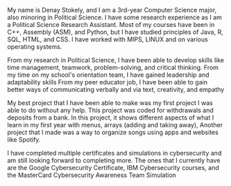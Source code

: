 My name is Denay Stokely, and I am a 3rd-year Computer Science major, also minoring in Political Science. I have some research experience as I am a Political Science Research Assistant. 
Most of my courses have been in C++, Assembly (ASM), and Python, but I have studied principles of Java, R, SQL, HTML, and CSS. I have worked with MIPS, LINUX and on various operating systems. 

From my research in Political Science, I have been able to develop skills like time management, teamwork, problem-solving, and critical thinking. 
From my time on my school's orientation team, I have gained leadership and adaptability skills 
From my peer educator job, I have been able to gain better ways of communicating verbally and via text, creativity, and empathy 

My best project that I have been able to make was my first project I was able to do without any help. This project was coded for withdrawals and deposits from a bank. In this project, it shows different aspects of what I learn in my first year with menus, arrays (adding and taking away),
Another project that I made was a way to organize songs using apps and websites like Spotify. 

I have completed multiple certificates and simulations in cybersecurity and am still looking forward to completing more. 
The ones that I currently have are the Google Cybersecurity Certificate, IBM Cybersecurity courses, and the MasterCard Cybersecurity Awareness Team Simulation  
